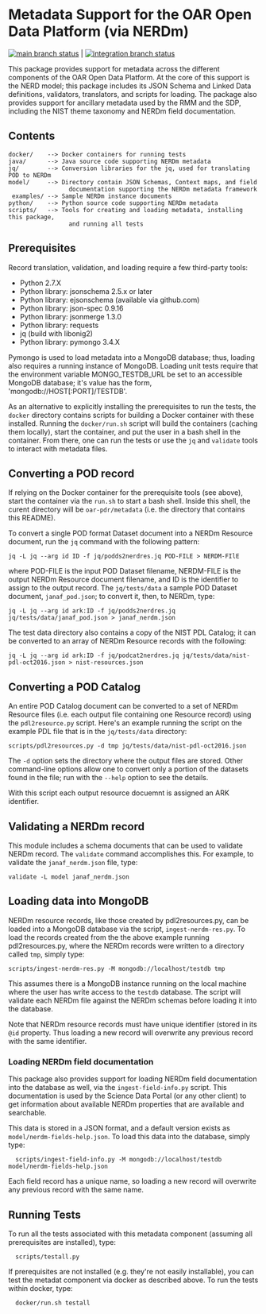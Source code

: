 # Metadata Support for the OAR Open Data Platform (via NERDm)

[![main branch status](https://github.com/usnistgov/oar-rmm/actions/workflows/main.yml/badge.svg)](https://github.com/usnistgov/oar-rmm/actions/workflows/main.yml) | 
[![integration branch status](https://github.com/usnistgov/oar-rmm/actions/workflows/integration.yml/badge.svg)](https://github.com/usnistgov/oar-rmm/actions/workflows/integration.yml)

This package provides support for metadata across the different
components of the OAR Open Data Platform.  At the core of this support
is the NERD model; this package includes its JSON Schema and Linked
Data definitions, validators, translators, and scripts for loading.
The package also provides support for ancillary metadata used by the
RMM and the SDP, including the NIST theme taxonomy and NERDm field
documentation.  

## Contents

```
docker/    --> Docker containers for running tests
java/      --> Java source code supporting NERDm metadata
jq/        --> Conversion libraries for the jq, used for translating POD to NERDm
model/     --> Directory contain JSON Schemas, Context maps, and field 
                 documentation supporting the NERDm metadata framework
 examples/ --> Sample NERDm instance documents
python/    --> Python source code supporting NERDm metadata
scripts/   --> Tools for creating and loading metadata, installing this package,
                 and running all tests
```

## Prerequisites

Record translation, validation, and loading require a few third-party tools:

* Python 2.7.X
* Python library: jsonschema 2.5.x or later
* Python library: ejsonschema (available via github.com)
* Python library: json-spec 0.9.16
* Python library: jsonmerge 1.3.0
* Python library: requests
* jq (build with libonig2)
* Python library: pymongo 3.4.X

Pymongo is used to load metadata into a MongoDB database; thus,
loading also requires a running instance of MongoDB.  Loading unit
tests require that the environment variable MONGO_TESTDB_URL be set to
an accessible MongoDB database; it's value has the form,
'mongodb://HOST[:PORT]/TESTDB'.

As an alternative to explicitly installing the prerequisites to run
the tests, the `docker` directory contains scripts for building a
Docker container with these installed.  Running the `docker/run.sh`
script will build the containers (caching them locally), start the
container, and put the user in a bash shell in the container.  From
there, one can run the tests or use the `jq` and `validate` tools to
interact with metadata files.

## Converting a POD record

If relying on the Docker container for the prerequisite tools (see
above), start the container via the `run.sh` to start a bash shell.
Inside this shell, the curent directory will be `oar-pdr/metadata`
(i.e. the directory that contains this README).  

To convert a single POD format Dataset document into a NERDm Resource
document, run the `jq` command with the following pattern:

```
jq -L jq --arg id ID -f jq/podds2nerdres.jq POD-FILE > NERDM-FIlE
```

where POD-FILE is the input POD Dataset filename, NERDM-FILE is the
output NERDm Resource document filename, and ID is the identifier to
assign to the output record.  The `jq/tests/data` a sample
POD Dataset document, `janaf_pod.json`; to convert it, then, to NERDm,
type:

```
jq -L jq --arg id ark:ID -f jq/podds2nerdres.jq jq/tests/data/janaf_pod.json > janaf_nerdm.json
```

The test data directory also contains a copy of the NIST PDL Catalog;
it can be converted to an array of NERDm Resource records with the
following:

```
jq -L jq --arg id ark:ID -f jq/podcat2nerdres.jq jq/tests/data/nist-pdl-oct2016.json > nist-resources.json
```

## Converting a POD Catalog

An entire POD Catalog document can be converted to a set of NERDm
Resource files (i.e. each output file containing one Resource record)
using the `pdl2resource.py` script.  Here's an example running the
script on the example PDL file that is in the `jq/tests/data` directory:

```
scripts/pdl2resources.py -d tmp jq/tests/data/nist-pdl-oct2016.json
```

The `-d` option sets the directory where the output files are stored.
Other command-line options allow one to convert only a portion of the
datasets found in the file; run with the `--help` option to see the
details.

With this script each output resource docuemnt is assigned an ARK
identifier.  

## Validating a NERDm record

This module includes a schema documents that can be used to validate
NERDm record.  The `validate` command accomplishes this.  For example,
to validate the `janaf_nerdm.json` file, type:

```
validate -L model janaf_nerdm.json
```
## Loading data into MongoDB

NERDm resource records, like those created by pdl2resources.py, can be
loaded into a MongoDB database via the script, `ingest-nerdm-res.py`.
To load the records created from the the above example running
pdl2resources.py, where the NERDm records were written to a directory
called `tmp`, simply type:

```
scripts/ingest-nerdm-res.py -M mongodb://localhost/testdb tmp
```

This assumes there is a MongoDB instance running on the local
machine where the user has write access to the `testdb` database.  The
script will validate each NERDm file against the NERDm schemas before
loading it into the database.

Note that NERDm resource records must have unique identifier (stored
in its `@id` property.  Thus loading a new record will overwrite any
previous record with the same identifier.  

### Loading NERDm field documentation

This package also provides support for loading NERDm field
documentation into the database as well, via the
`ingest-field-info.py` script.  This documentation is used by the
Science Data Portal (or any other client) to get information about
available NERDm properties that are available and searchable.

This data is stored in a JSON format, and a default version exists as
`model/nerdm-fields-help.json`.  To load this data into the database,
simply type:

```
  scripts/ingest-field-info.py -M mongodb://localhost/testdb model/nerdm-fields-help.json
```

Each field record has a unique name, so loading a new record will
overwrite any previous record with the same name.  

## Running Tests

To run all the tests associated with this metadata component (assuming
all prerequisites are installed), type:

```
  scripts/testall.py
```

If prerequisites are not installed (e.g. they're not easily
installable), you can test the metadat component via docker as
described above.  To run the tests within docker, type:

```
  docker/run.sh testall
```


